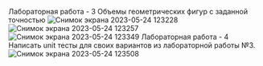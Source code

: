 Лабораторная работа - 3
Объемы геометрических фигур с заданной точностью
![Снимок экрана 2023-05-24 123228](https://github.com/mshver/flask-and-unittest/assets/124805241/74445ea1-c51a-444c-8940-4727891c396d)
![Снимок экрана 2023-05-24 123257](https://github.com/mshver/flask-and-unittest/assets/124805241/80dc6acb-99a0-4bdb-a807-0ef9717dfdda)
![Снимок экрана 2023-05-24 123349](https://github.com/mshver/flask-and-unittest/assets/124805241/ab0c7f33-5b30-4783-9f06-4b530ee79e1a)
Лабораторная работа - 4
Написать unit тесты для своих вариантов из лабораторной работы №3.
![Снимок экрана 2023-05-24 123508](https://github.com/mshver/flask-and-unittest/assets/124805241/85c87800-1ad2-4dc0-8c11-fca8bd94f874)
